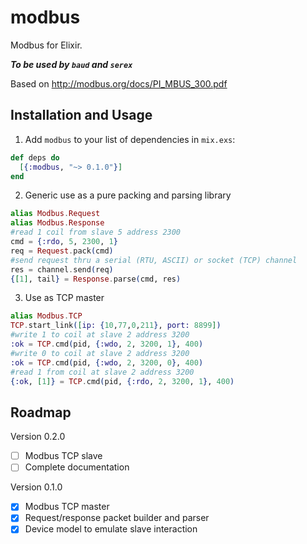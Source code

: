 # modbus

Modbus for Elixir.

***To be used by ```baud``` and ```serex```***

Based on http://modbus.org/docs/PI_MBUS_300.pdf

## Installation and Usage

  1. Add `modbus` to your list of dependencies in `mix.exs`:

  ```elixir
  def deps do
    [{:modbus, "~> 0.1.0"}]
  end
  ```

  2. Generic use as a pure packing and parsing library

  ```elixir
  alias Modbus.Request
  alias Modbus.Response
  #read 1 coil from slave 5 address 2300
  cmd = {:rdo, 5, 2300, 1}
  req = Request.pack(cmd)
  #send request thru a serial (RTU, ASCII) or socket (TCP) channel
  res = channel.send(req)
  {[1], tail} = Response.parse(cmd, res)
  ```

 3. Use as TCP master

  ```elixir
  alias Modbus.TCP
  TCP.start_link([ip: {10,77,0,211}, port: 8899])
  #write 1 to coil at slave 2 address 3200
  :ok = TCP.cmd(pid, {:wdo, 2, 3200, 1}, 400)
  #write 0 to coil at slave 2 address 3200
  :ok = TCP.cmd(pid, {:wdo, 2, 3200, 0}, 400)
  #read 1 from coil at slave 2 address 3200
  {:ok, [1]} = TCP.cmd(pid, {:rdo, 2, 3200, 1}, 400)
  ```

## Roadmap

Version 0.2.0

- [ ] Modbus TCP slave
- [ ] Complete documentation

Version 0.1.0

- [x] Modbus TCP master
- [x] Request/response packet builder and parser
- [x] Device model to emulate slave interaction
